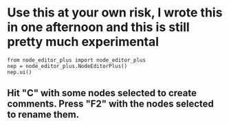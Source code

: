 # Use this at your own risk, I wrote this in one afternoon and this is still pretty much experimental

```
from node_editor_plus import node_editor_plus
nep = node_editor_plus.NodeEditorPlus()
nep.ui()
```

## Hit "C" with some nodes selected to create comments. Press "F2" with the nodes selected to rename them.